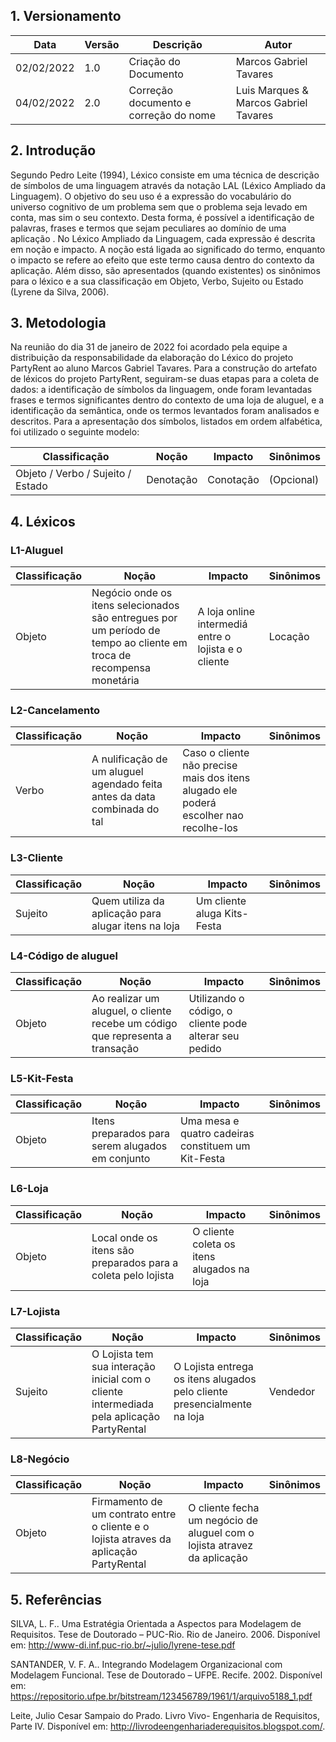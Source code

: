 ## 1. Versionamento

| Data       | Versão | Descrição                             | Autor                                 |
| ---------- | ------ | ------------------------------------- | ------------------------------------- |
| 02/02/2022 | 1.0    | Criação do Documento                  | Marcos Gabriel Tavares                |
| 04/02/2022 | 2.0    | Correção documento e correção do nome | Luis Marques & Marcos Gabriel Tavares |

## 2. Introdução

Segundo Pedro Leite (1994), Léxico consiste em uma técnica de descrição de símbolos de uma linguagem através da notação LAL (Léxico Ampliado da Linguagem). O objetivo do seu uso é a expressão do vocabulário do universo cognitivo de um problema sem que o problema seja levado em conta, mas sim o seu contexto. Desta forma, é possível a identificação de palavras, frases e termos que sejam peculiares ao domínio de uma aplicação .
No Léxico Ampliado da Linguagem, cada expressão é descrita em noção e impacto. A noção está ligada ao significado do termo, enquanto o impacto se refere ao efeito que este termo causa dentro do contexto da aplicação. Além disso, são apresentados (quando existentes) os sinônimos para o léxico e a sua classificação em Objeto, Verbo, Sujeito ou Estado (Lyrene da Silva, 2006).

## 3. Metodologia

Na reunião do dia 31 de janeiro de 2022 foi acordado pela equipe a distribuição da responsabilidade da elaboração do Léxico do projeto PartyRent ao aluno Marcos Gabriel Tavares. Para a construção do artefato de léxicos do projeto PartyRent, seguiram-se duas etapas para a coleta de dados: a identificação de símbolos da linguagem, onde foram levantadas frases e termos significantes dentro do contexto de uma loja de aluguel, e a identificação da semântica, onde os termos levantados foram analisados e descritos.
Para a apresentação dos símbolos, listados em ordem alfabética, foi utilizado o seguinte modelo:

| Classificação                     | Noção     | Impacto   | Sinônimos  |
| --------------------------------- | --------- | --------- | ---------- |
| Objeto / Verbo / Sujeito / Estado | Denotação | Conotação | (Opcional) |

## 4. Léxicos

### L1-Aluguel

| Classificação | Noção                                                                                                                | Impacto                                              | Sinônimos |
| ------------- | -------------------------------------------------------------------------------------------------------------------- | ---------------------------------------------------- | --------- |
| Objeto        | Negócio onde os itens selecionados são entregues por um período de tempo ao cliente em troca de recompensa monetária | A loja online intermediá entre o lojista e o cliente | Locação   |

### L2-Cancelamento

| Classificação | Noção                                                                     | Impacto                                                                               | Sinônimos |
| ------------- | ------------------------------------------------------------------------- | ------------------------------------------------------------------------------------- | --------- |
| Verbo         | A nulificação de um aluguel agendado feita antes da data combinada do tal | Caso o cliente não precise mais dos itens alugado ele poderá escolher nao recolhe-los |           |

### L3-Cliente

| Classificação | Noção                                               | Impacto                     | Sinônimos |
| ------------- | --------------------------------------------------- | --------------------------- | --------- |
| Sujeito       | Quem utiliza da aplicação para alugar itens na loja | Um cliente aluga Kits-Festa |           |

### L4-Código de aluguel

| Classificação | Noção                                                                         | Impacto                                                | Sinônimos |
| ------------- | ----------------------------------------------------------------------------- | ------------------------------------------------------ | --------- |
| Objeto        | Ao realizar um aluguel, o cliente recebe um código que representa a transação | Utilizando o código, o cliente pode alterar seu pedido |           |

### L5-Kit-Festa

| Classificação | Noção                                            | Impacto                                            | Sinônimos |
| ------------- | ------------------------------------------------ | -------------------------------------------------- | --------- |
| Objeto        | Itens preparados para serem alugados em conjunto | Uma mesa e quatro cadeiras constituem um Kit-Festa |           |

### L6-Loja

| Classificação | Noção                                                         | Impacto                                    | Sinônimos |
| ------------- | ------------------------------------------------------------- | ------------------------------------------ | --------- |
| Objeto        | Local onde os itens são preparados para a coleta pelo lojista | O cliente coleta os itens alugados na loja |           |

### L7-Lojista

| Classificação | Noção                                                                                     | Impacto                                                                  | Sinônimos |
| ------------- | ----------------------------------------------------------------------------------------- | ------------------------------------------------------------------------ | --------- |
| Sujeito       | O Lojista tem sua interação inicial com o cliente intermediada pela aplicação PartyRental | O Lojista entrega os itens alugados pelo cliente presencialmente na loja | Vendedor  |

### L8-Negócio

| Classificação | Noção                                                                                  | Impacto                                                                  | Sinônimos |
| ------------- | -------------------------------------------------------------------------------------- | ------------------------------------------------------------------------ | --------- |
| Objeto        | Firmamento de um contrato entre o cliente e o lojista atraves da aplicação PartyRental | O cliente fecha um negócio de aluguel com o lojista atravez da aplicação |           |

## 5. Referências

SILVA, L. F.. Uma Estratégia Orientada a Aspectos para Modelagem de Requisitos. Tese de Doutorado – PUC-Rio. Rio de Janeiro. 2006. Disponível em: http://www-di.inf.puc-rio.br/~julio/lyrene-tese.pdf

SANTANDER, V. F. A.. Integrando Modelagem Organizacional com Modelagem Funcional. Tese de Doutorado – UFPE. Recife. 2002. Disponível em: https://repositorio.ufpe.br/bitstream/123456789/1961/1/arquivo5188_1.pdf

Leite, Julio Cesar Sampaio do Prado. Livro Vivo- Engenharia de Requisitos, Parte IV. Disponível em: http://livrodeengenhariaderequisitos.blogspot.com/.
